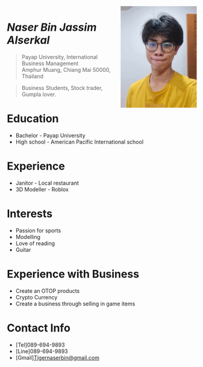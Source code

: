<img src="https://github.com/Kneegros/Portfolio.github.io/blob/main/bd103e3a-cd0c-455d-8564-5ec6fe25f420.jpg" alt="RPB Photo" align="right" width="40%"/>

# _Naser Bin Jassim Alserkal_
> Payap University, International Business Management<br />
> Amphur Muang, Chiang Mai 50000, Thailand<br />

> Business Students, Stock trader, Gumpla lover.

# Education
* Bachelor - Payap University
* High school - American Pacific International school

# Experience
* Janitor - Local restaurant 
* 3D Modeller - Roblox

# Interests
* Passion for sports
* Modelling
* Love of reading
* Guitar
  
# Experience with Business
* Create an OTOP products
* Crypto Currency
* Create a business through selling in game items

# Contact Info
* [Tel]089-694-9893
* [Line]089-694-9893
* [Gmail]Tigernaserbin@gmail.com


